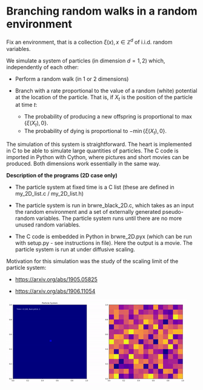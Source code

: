 # Branching random walks in a random environment

Fix an environment, that is a collection $\xi(x), x \in \mathbb{Z}^d$ of i.i.d. random variables.

We simulate a system of particles (in dimension $d=1, 2$) which, independently of each other:

- Perform a random walk (in 1 or 2 dimensions)

- Branch with a rate proportional to the value of a random (white) potential
at the location of the particle. That is, if $X_t$ is the position of the
particle at time $t$:

  - The probability of producing a new offspring is proportional to $\max \{ \xi(X_t), 0 \}$.
  - The probability of dying is proportional to $-\min \{ \xi(X_t), 0 \}$.

The simulation of this system is straightforward. The heart is implemented in C
to be able to simulate large quantities of particles. The C code is imported in
Python with Cython, where pictures and short movies can be produced. Both
dimensions work essentially in the same way.

__Description of the programs (2D case only)__

- The particle system at fixed time is a C list (these are defined in
  my_2D_list.c / my_2D_list.h)

- The particle system is run in brwre_black_2D.c, which takes as an input the
  random environment and a set of externally generated pseudo-random variables.
  The particle system runs until there are no more unused random variables.

- The C code is embedded in Python in brwre_2D.pyx (which can be run with
  setup.py - see instructions in file). Here the output is a movie. The
  particle system is run at under diffusive scaling.

Motivation for this simulation was the study of the scaling limit of the
particle system:

- https://arxiv.org/abs/1905.05825

- https://arxiv.org/abs/1906.11054

![alt text](brwre_1.gif)
